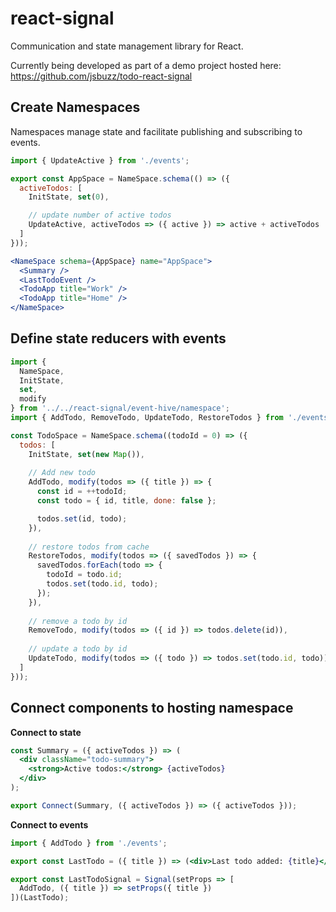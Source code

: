 # react-signal
Communication and state management library for React.

Currently being developed as part of a demo project hosted here: https://github.com/jsbuzz/todo-react-signal

## Create Namespaces
Namespaces manage state and facilitate publishing and subscribing to events.

```javascript
import { UpdateActive } from './events';

export const AppSpace = NameSpace.schema(() => ({
  activeTodos: [
    InitState, set(0),

    // update number of active todos
    UpdateActive, activeTodos => ({ active }) => active + activeTodos
  ]
}));
```

```jsx
<NameSpace schema={AppSpace} name="AppSpace">
  <Summary />
  <LastTodoEvent />
  <TodoApp title="Work" />
  <TodoApp title="Home" />
</NameSpace>
```

## Define state reducers with events
```javascript
import {
  NameSpace,
  InitState,
  set,
  modify
} from '../../react-signal/event-hive/namespace';
import { AddTodo, RemoveTodo, UpdateTodo, RestoreTodos } from './events';

const TodoSpace = NameSpace.schema((todoId = 0) => ({
  todos: [
    InitState, set(new Map()),
    
    // Add new todo
    AddTodo, modify(todos => ({ title }) => {
      const id = ++todoId;
      const todo = { id, title, done: false };

      todos.set(id, todo);
    }),
    
    // restore todos from cache
    RestoreTodos, modify(todos => ({ savedTodos }) => {
      savedTodos.forEach(todo => {
        todoId = todo.id;
        todos.set(todo.id, todo);
      });
    }),
    
    // remove a todo by id
    RemoveTodo, modify(todos => ({ id }) => todos.delete(id)),
    
    // update a todo by id
    UpdateTodo, modify(todos => ({ todo }) => todos.set(todo.id, todo))
  ]
}));
```


## Connect components to hosting namespace
**Connect to state**
```jsx
const Summary = ({ activeTodos }) => (
  <div className="todo-summary">
    <strong>Active todos:</strong> {activeTodos}
  </div>
);

export Connect(Summary, ({ activeTodos }) => ({ activeTodos }));
```

**Connect to events**
```jsx
import { AddTodo } from './events';

export const LastTodo = ({ title }) => (<div>Last todo added: {title}</div>);

export const LastTodoSignal = Signal(setProps => [
  AddTodo, ({ title }) => setProps({ title })
])(LastTodo);
```
